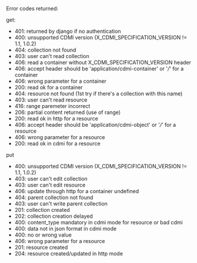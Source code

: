 Error codes returned:

get:
  - 401: returned by django if no authentication
  - 400: unsupported CDMI version (X_CDMI_SPECIFICATION_VERSION != 1.1, 1.0.2)
  - 404: collection not found
  - 403: user can't read collection
  - 406: read a container without X_CDMI_SPECIFICATION_VERSION header
  - 406: accept header should be 'application/cdmi-container' or '*/*' for a container
  - 406: wrong parameter for a container
  - 200: read ok for a container
  - 404: resource not found (1st try if there's a collection with this name)
  - 403: user can't read resource
  - 416: range paremeter incorrect
  - 206: partial content returned (use of range)
  - 200: read ok in http for a resource
  - 406: accept header should be 'application/cdmi-object' or '*/*' for a resource
  - 406: wrong parameter for a resource
  - 200: read ok in cdmi for a resource

put
  - 400: unsupported CDMI version (X_CDMI_SPECIFICATION_VERSION != 1.1, 1.0.2)
  - 403: user can't edit collection
  - 403: user can't edit resource
  - 406: update through http for a container undefined
  - 404: parent collection not found
  - 403: user can't write parent collection
  - 201: collection created
  - 202: collection creation delayed
  - 400: content_type mandatory in cdmi mode for resource or bad cdmi
  - 400: data not in json format in cdmi mode
  - 400: no or wrong value
  - 406: wrong parameter for a resource
  - 201: resource created
  - 204: resource created/updated in http mode

